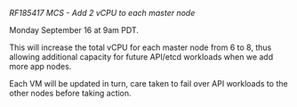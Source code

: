
*RF185417 MCS - Add 2 vCPU to each master node*

Monday September 16 at 9am PDT.

This will increase the total vCPU for each master node from 6 to 8, thus allowing additional capacity for future API/etcd workloads when we add more app nodes.

Each VM will be updated in turn, care taken to fail over API workloads to the other nodes before taking action.
